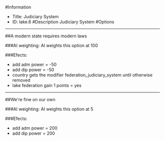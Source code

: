 #Information
 - Title: Judiciary System
 - ID: lake.6
#Description
Judiciary System
#Options

___
##A modern state requires modern laws

###AI weighting:
AI weights this option at 100


###Efects:<ul><li>add adm power = -50</li><li>add dip power = -50</li><li>country gets the modifier federation_judiciary_system until otherwise removed</li><li>lake federation gain 1 points = yes</li></ul>

___
##We're fine on our own

###AI weighting:
AI weights this option at 5


###Efects:<ul><li>add adm power = 200</li><li>add dip power = 200</li></ul>
